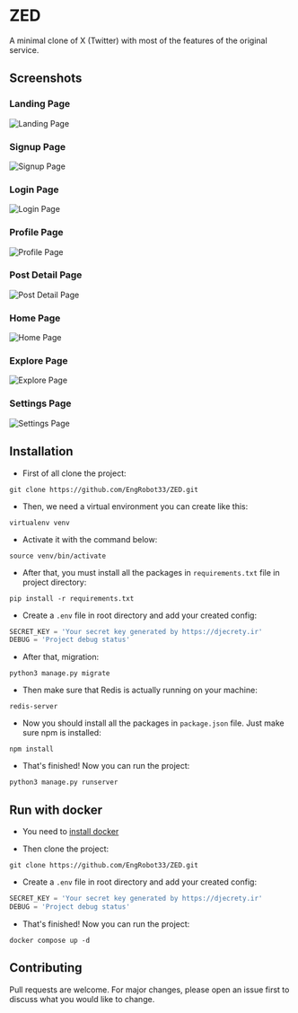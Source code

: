 # ZED

A minimal clone of X (Twitter) with most of the features of the original service.

## Screenshots

### Landing Page
![Landing Page](https://github.com/EngRobot33/ZED/blob/master/screenshots/00%20-%20Landing%20Page.png)

### Signup Page
![Signup Page](https://github.com/EngRobot33/ZED/blob/master/screenshots/01%20-%20Signup%20Page.png)

### Login Page
![Login Page](https://github.com/EngRobot33/ZED/blob/master/screenshots/02%20-%20Login%20Page.png)

### Profile Page
![Profile Page](https://github.com/EngRobot33/ZED/blob/master/screenshots/03%20-%20Profile%20Page.png)

### Post Detail Page
![Post Detail Page](https://github.com/EngRobot33/ZED/blob/master/screenshots/04%20-%20Post%20Detail%20Page.png)

### Home Page
![Home Page](https://github.com/EngRobot33/ZED/blob/master/screenshots/05%20-%20Home%20Page.png)

### Explore Page
![Explore Page](https://github.com/EngRobot33/ZED/blob/master/screenshots/06%20-%20Explore%20Page.png)

### Settings Page
![Settings Page](https://github.com/EngRobot33/ZED/blob/master/screenshots/07%20-%20Settings%20Page.png)

## Installation

* First of all clone the project:
```
git clone https://github.com/EngRobot33/ZED.git
```
* Then, we need a virtual environment you can create like this:
```
virtualenv venv
```
* Activate it with the command below:
```
source venv/bin/activate
```
* After that, you must install all the packages in `requirements.txt` file in project directory:
```
pip install -r requirements.txt
```

* Create a `.env` file in root directory and add your created config:
```python
SECRET_KEY = 'Your secret key generated by https://djecrety.ir'
DEBUG = 'Project debug status'
```
* After that, migration:
```
python3 manage.py migrate
```
* Then make sure that Redis is actually running on your machine:
```
redis-server
```
* Now you should install all the packages in `package.json` file. Just make sure npm is installed:
```
npm install
```
* That's finished! Now you can run the project:
```
python3 manage.py runserver
```
## Run with docker
* You need to [install docker](https://docs.docker.com/get-docker/)
  
 
  

* Then clone the project:
```
git clone https://github.com/EngRobot33/ZED.git
```
* Create a `.env` file in root directory and add your created config:
```python
SECRET_KEY = 'Your secret key generated by https://djecrety.ir'
DEBUG = 'Project debug status'
```

* That's finished! Now you can run the project:
```
docker compose up -d 
```

## Contributing
Pull requests are welcome. For major changes, please open an issue first to discuss what you would like to change.
